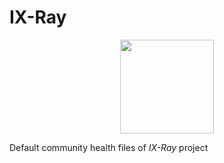 # IX-Ray

<!-- markdownlint-disable MD033 -->
<p align="center">
  <img src="https://github.com/ixray-team/ixray/raw/default/logo.png" width="150" height="150" />
</p>
<!-- markdownlint-enable MD033 -->

Default community health files of *IX-Ray* project
